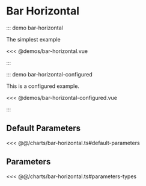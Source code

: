 # Bar Horizontal

<chart-tags />

::: demo bar-horizontal

The simplest example

<<< @demos/bar-horizontal.vue

:::

::: demo bar-horizontal-configured

This is a configured example.

<<< @demos/bar-horizontal-configured.vue

:::

## Default Parameters

<<< @@/charts/bar-horizontal.ts#default-parameters

## Parameters

<<< @@/charts/bar-horizontal.ts#parameters-types
